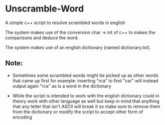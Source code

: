 # Unscramble-Word
A simple c++ script to resolve scrambled words in english

The system makes use of the conversion char -> int of c++ to makes the comparisons and deduce the word.

The system makes use of an english dictionary (named dictionary.txt).

## Note:
* Sometimes some scrambled words might be picked up as other words that came up first for example: inserting "rca" to find "car" will instead output again "rca" as is a word in the dictionary

* While the script is intended to work with the english dictionary could in theory work with other language as well but keep in mind that anything that any letter that isn't ASCII will break it so make sure to remove them from the dictionary or modify the script to accept other form of encoding

